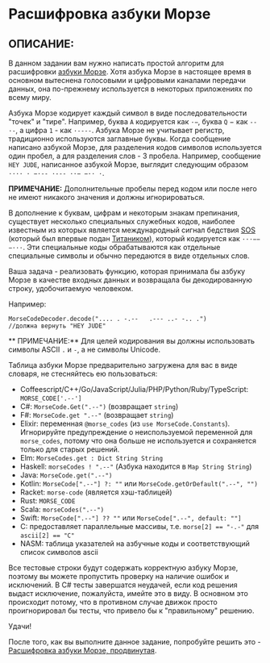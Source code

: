 # Расшифровка азбуки Морзе

## ОПИСАНИЕ:
В данном задании вам нужно написать простой алгоритм для расшифровки [азбуки Морзе](https://en.wikipedia.org/wiki/Morse_code). Хотя азбука 
Морзе в настоящее время в основном вытеснена голосовыми и цифровыми каналами передачи данных, она по-прежнему используется 
в некоторых приложениях по всему миру.  

Азбука Морзе кодирует каждый символ в виде последовательности "точек" и "тире". Например, буква `A` кодируется как `·−`, 
буква `Q` − как `--·-`, а цифра `1` - как `·----`. Азбука Морзе не учитывает регистр, традиционно используются заглавные буквы. 
Когда сообщение написано азбукой Морзе, для разделения кодов символов используется один пробел, а для разделения слов - 3 пробела. 
Например, сообщение `HEY JUDE`, написанное азбукой Морзе, выглядит следующим образом `···· · −·-- ·--- ··− −·· ·`.  

**ПРИМЕЧАНИЕ:** Дополнительные пробелы перед кодом или после него не имеют никакого значения и должны игнорироваться.  

В дополнение к буквам, цифрам и некоторым знакам препинания, существует несколько специальных служебных кодов, наиболее известным 
из которых является международный сигнал бедствия [SOS](https://en.wikipedia.org/wiki/SOS) (который был впервые подан 
[Титаником](https://en.wikipedia.org/wiki/Titanic)), который кодируется как `···−−−···`. Эти специальные коды обрабатываются как 
отдельные специальные символы и обычно передаются в виде отдельных слов.  

Ваша задача - реализовать функцию, которая принимала бы азбуку Морзе в качестве входных данных и возвращала бы декодированную строку, 
удобочитаемую человеком.  

Например:
```
MorseCodeDecoder.decode(".... . -.--   .--- ..- -.. .")
//должна вернуть "HEY JUDE"
```

** ПРИМЕЧАНИЕ:** Для целей кодирования вы должны использовать символы ASCII `.` и `-`, а не символы Unicode.  

Таблица азбуки Морзе предварительно загружена для вас в виде словаря, не стесняйтесь ею пользоваться:
- Coffeescript/C++/Go/JavaScript/Julia/PHP/Python/Ruby/TypeScript: `MORSE_CODE['.--']`
- C#: `MorseCode.Get(".--")` (возвращает `string`)
- F#: `MorseCode.get ".--"` (возвращает `string`)
- Elixir: переменная `@morse_codes` (из `use MorseCode.Constants`). Игнорируйте предупреждение о неиспользуемой переменной для `morse_codes`, 
потому что она больше не используется и сохраняется только для старых решений.
- Elm: `MorseCodes.get : Dict String String`
- Haskell: `morseCodes ! ".--"` (Азбука находится в `Map String String`)
- Java: `MorseCode.get(".--")`
- Kotlin: `MorseCode[".--"] ?: ""` или `MorseCode.getOrDefault(".--", "")`
- Racket: `morse-code` (является хэш-таблицей)
- Rust: `MORSE_CODE`
- Scala: `morseCodes(".--")`
- Swift: `MorseCode[".--"] ?? ""` или `MorseCode[".--", default: ""]`
- C: предоставляет параллельные массивы, т.е. `morse[2] == "-.-"` для `ascii[2] == "C"`
- NASM: таблица указателей на азбучные коды и соответствующий список символов ascii

Все тестовые строки будут содержать корректную азбуку Морзе, поэтому вы можете пропустить проверку на наличие ошибок и исключений. 
В C# тесты завершатся неудачей, если код решения выдаст исключение, пожалуйста, имейте это в виду. В основном это происходит потому, 
что в противном случае движок просто проигнорировал бы тесты, что привело бы к "правильному" решению.  

Удачи!  

После того, как вы выполните данное задание, попробуйте решить это - 
[Расшифровка азбуки Морзе, продвинутая](https://www.codewars.com/kata/decode-the-morse-code-advanced).